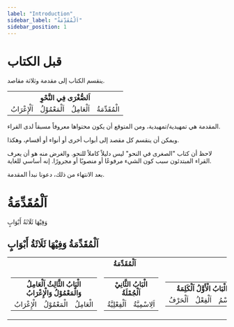 ```yaml
---
label: "Introduction"
sidebar_label: "اَلْمُقَدِّمَةُ"
sidebar_position: 1
---
```


# قبل الكتاب

ينقسم الكتاب إلى مقدمة وثلاثة مقاصد.

<table>
    <tr>
        <th colspan="4">اَلصُّغْرَى فِي النَّحْوِ</th>
    </tr>
    <tr>
        <td>اَلْإِعْرَابُ</td>
        <td>اَلْمَعْمُوْلُ</td>
        <td>اَلْعَامِلُ</td>
        <td>الْمُقَدِّمَةُ</td>
    </tr>
</table>

المقدمة هي تمهيدية/تمهيدية، ومن المتوقع أن يكون محتواها معروفاً مسبقاً لدى القراء.

ويمكن أن ينقسم كل مقصد إلى أبواب أخرى أو أنواء أو أقسام، وهكذا.

لاحظ أن كتاب "الصغرى في النحو" ليس دليلاً كاملاً للنحو. والغرض منه هو أن يعرف القراء المبتدئون سبب كون الشيء مرفوعًا أو منصوبًا أو مجرورًا. إنه أساسي للغاية.

بعد الانتهاء من ذلك، دعونا نبدأ المقدمة.

# اَلْمُقَدِّمَةُ

وَفِيْهَا ثَلَاثَةُ أَبْوَابٍ


## اَلْمُقَدِّمَةُ وَفِيْهَا ثَلَاثَةُ أَبْوَابٍ  

<table>
    <tr>
        <th colspan="3">اَلْمُقَدِّمَةُ</th>
    </tr>
    <tr>
        <td>
            <table>
                <tr>
                    <th colspan="3">الْبَابُ الثَّالِثُ  اَلْعَامِلُ وَالْمَعْمُوْلُ وَالْإِعْرَابُ</th>
                </tr>
                <tr>
                    <td>الْإِعْرَابُ</td>
                    <td>الْمَعْمُوْلُ</td>
                    <td>الْعَامِلُ</td>
                </tr>
            </table>
        </td>
        <td>
            <table>
                <tr>
                    <th colspan="3">الْبَابُ الثَّانِيْ اَلْجُمْلَةُ</th>
                </tr>
                <tr>
                    <td>اَلْفِعْلِيَّةُ</td>
                    <td>اَلِاسْمِيَّةُ</td>
                </tr>
            </table>
        </td>
        <td>
            <table>
                <tr>
                    <th colspan="3">الْبَابُ الْأَوَّلُ اَلْكَلِمَةُ</th>
                </tr>
                <tr>
                    <td>اَلْحَرْفُ</td>
                    <td>اَلْفِعْلُ</td>
                    <td>اَلِاسْمُ</td>
                </tr>
            </table>
        </td>
    </tr>
</table>
